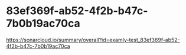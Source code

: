# 83ef369f-ab52-4f2b-b47c-7b0b19ac70ca
https://sonarcloud.io/summary/overall?id=examly-test_83ef369f-ab52-4f2b-b47c-7b0b19ac70ca
